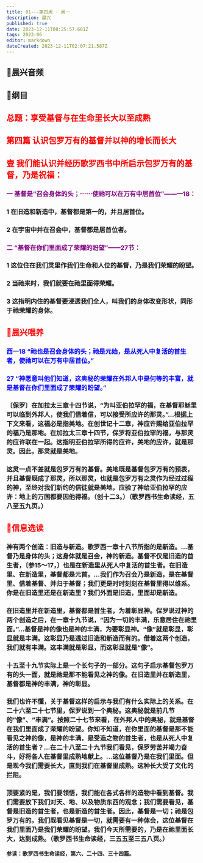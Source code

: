 ```yaml
---
title: 01---第四周 · 周一
description: 晨兴
published: true
date: 2023-12-11T08:25:57.601Z
tags: 2023-06
editor: markdown
dateCreated: 2023-12-11T02:07:21.587Z
---
```


## 🎵晨兴音频

## 📖纲目
## <font color=red>总题：享受基督与在生命里长大以至成熟</font>

## <font color=red>第四篇   认识包罗万有的基督并以神的增长而长大</font>

## <font color=red>壹   我们能认识并经历歌罗西书中所启示包罗万有的基督，乃是祝福：</font>

### <font color=purple>一   基督是“召会身体的头；⋯⋯使祂可以在万有中居首位”——一18：</font>

### 1   在旧造和新造中，基督都是第一的，并且居首位。

### 2   在宇宙中并在召会中，基督都是居首位者。

### <font color=purple>二   “基督在你们里面成了荣耀的盼望”——27节：</font>

### 1   这位住在我们灵里作我们生命和人位的基督，乃是我们荣耀的盼望。

### 2   当祂来时，我们就要在祂里面得荣耀。

### 3   这指明内住的基督要浸透我们全人，叫我们的身体改变形状，同形于祂荣耀的身体。

## <font color=red>📖晨兴喂养</font>

### <font color=blue>西一18   “祂也是召会身体的头；祂是元始，是从死人中复活的首生者，使祂可以在万有中居首位。”</font>

### <font color=blue>27   “神愿意叫他们知道，这奥秘的荣耀在外邦人中是何等的丰富，就是基督在你们里面成了荣耀的盼望。”</font>

### 〔保罗〕在加拉太三章十四节说，“为叫亚伯拉罕的福，在基督耶稣里可以临到外邦人，使我们借着信，可以接受所应许的那灵。”…根据上下文来看，这福必是指美地。在创世记十二章，神应许赐给亚伯拉罕的福乃是那地。在加拉太三章十四节，保罗将亚伯拉罕的福，与那灵的应许联在一起。这指明亚伯拉罕所得的应许，美地的应许，就是那灵。因此，那灵就是美地。

### 这灵一点不差就是包罗万有的基督。美地既是基督包罗万有的预表，并且基督既成了那灵，所以那灵，也就是包罗万有之灵作为经过过程的神，至终对我们新约的信徒就是美地，应验了神给亚伯拉罕的应许：地上的万国都要因他得福。（创十二3。）（歌罗西书生命读经，五八至五九页。）

## <font color=red>📖信息选读</font>

### 神有两个创造：旧造与新造。歌罗西一章十八节所指的是新造。…基督乃是身体的头；这身体就是召会，神的新造。基督不仅是旧造的首生者，〔参15～17，〕也是在新造里从死人中复活的首生者。在旧造里、在新造里，基督都是元首。…我们作为召会乃是新造，是在基督里、借着基督、并归于基督；我们更是时时刻刻在基督里得以维系。你是在旧造里还是在新造里？我们外面是旧造，里面却是新造。

### 在旧造里并在新造里，基督都是首生者，为着彰显神。保罗说过神的两个创造之后，在一章十九节说，“因为一切的丰满，乐意居住在祂里面。”…基督是神的像也是神的丰满，为要彰显神。“像”就是彰显，彰显就是丰满。这彰显乃是透过旧造和新造而有的。借着这两个创造，我们就有丰满。这丰满就是彰显，而这彰显就是“像”。

### 十五至十九节实际上是一个长句子的一部分。这句子启示基督包罗万有的头一面，就是祂是那不能看见之神的像。在旧造里并在新造里，基督都是神的丰满，神的彰显。

### 我们也许不懂，关于基督这样的启示与我们有什么实际上的关系。在二十六至二十七节里，保罗说到一个奥秘。这奥秘就是前几节的“像”、“丰满”。按照二十七节来看，在外邦人中的奥秘，就是基督在我们里面成了荣耀的盼望。你知不知道，在你里面的基督是那不能看见之神的像，是神的丰满，是受造之物的首生者，也是从死人中复活的首生者？…在二十八至二十九节我们看见，保罗劳苦并竭力奋斗，好将各人在基督里成熟地献上。…这位基督乃是在我们里面。但是现今我们需要长大，直到我们在基督里成熟。这种长大受了文化的拦阻。

### 顶要紧的是，我们要领悟，我们能在各式各样的造物中看到基督。我们需要放下我们对天、地、以及物质东西的观念；我们需要看见，基督是旧造的首生者，也是新造的首生者。因此，基督是一切；祂是包罗万有的。我们既看见基督是一切，就需要有一种体会，这位基督在我们里面乃是我们荣耀的盼望。我们今天所需要的，乃是在祂里面长大，达到成熟。（歌罗西书生命读经，三五五至三五八页。）

**参读：歌罗西书生命读经，第六、二十四、三十四篇。**
<!-- Google tag (gtag.js) -->
<script async src="https://www.googletagmanager.com/gtag/js?id=G-1P8709Z16T"></script>
<script>
  window.dataLayer = window.dataLayer || [];
  function gtag(){dataLayer.push(arguments);}
  gtag('js', new Date());

  gtag('config', 'G-1P8709Z16T');
</script>